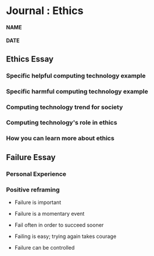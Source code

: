 # Journal : Ethics
#### NAME
#### DATE


## Ethics Essay

### Specific helpful computing technology example


### Specific harmful computing technology example


### Computing technology trend for society


### Computing technology's role in ethics


### How you can learn more about ethics



## Failure Essay

### Personal Experience


### Positive reframing

 * Failure is important

 * Failure is a momentary event

 * Fail often in order to succeed sooner

 * Failing is easy; trying again takes courage

 * Failure can be controlled

